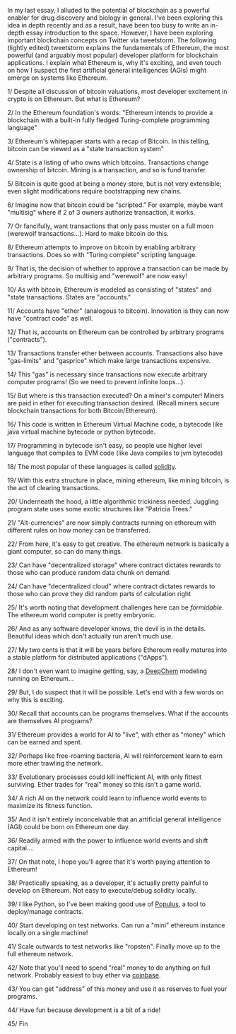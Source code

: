 In my last essay, I alluded to the potential of blockchain as a powerful enabler for drug discovery and biology in general.
I've been exploring this idea in depth recently and as a result, have been too busy to write an in-depth essay introduction 
to the space. However, I have been exploring important blockchain concepts on Twitter via tweetstorm. The following
(lightly edited) tweetstorm explains the fundamentals of Ethereum, the most powerful (and arguably most popular) developer
platform for blockchain applications. I explain what Ethereum is, why it's exciting, and even touch on how I suspect the
first artificial general intelligences (AGIs) might emerge on systems like Ethereum.

1/ Despite all discussion of bitcoin valuations, most developer excitement in crypto is on Ethereum. But what is Ethereum?

2/ In the Ethereum foundation's words: "Ethereum intends to provide a blockchain with a built-in fully fledged Turing-complete programming language"

3/ Ethereum's whitepaper starts with a recap of Bitcoin. In this telling, bitcoin can be viewed as a "state transaction system"

4/ State is a listing of who owns which bitcoins. Transactions change ownership of bitcoin. Mining is a transaction, and so is fund transfer.

5/ Bitcoin is quite good at being a money store, but is not very extensible; even slight modifications require bootstrapping new chains.

6/ Imagine now that bitcoin could be "scripted." For example, maybe want "multisig" where if 2 of 3 owners authorize transaction, it works.

7/ Or fancifully, want transactions that only pass muster on a full moon (werewolf transactions...). Hard to make bitcoin do this.

8/ Ethereum attempts to improve on bitcoin by enabling arbitrary transactions. Does so with "Turing complete" scripting language.

9/ That is, the decision of whether to approve a transaction can be made by arbitrary programs. So multisig and "werewolf" are now easy!

10/ As with bitcoin, Ethereum is modeled as consisting of "states" and "state transactions. States are "accounts."

11/ Accounts have "ether" (analogous to bitcoin). Innovation is they can now have "contract code" as well.

12/ That is, accounts on Ethereum can be controlled by arbitrary programs ("contracts").

13/ Transactions transfer ether between accounts. Transactions also have "gas-limits" and "gasprice" which make large transactions expensive.

14/ This "gas" is necessary since transactions now execute arbitrary computer programs! (So we need to prevent infinite loops...).

15/ But where is this transaction executed? On a miner's computer! Miners are paid in ether for executing transaction desired. (Recall miners secure blockchain transactions for both Bitcoin/Ethereum).

16/ This code is written in Ethereum Virtual Machine code, a bytecode like java virtual machine bytecode or python bytecode.

17/ Programming in bytecode isn't easy, so people use higher level language that compiles to EVM code (like Java compiles to jvm bytecode)

18/ The most popular of these languages is called [solidity](https://github.com/ethereum/solidity).

19/ With this extra structure in place, mining ethereum, like mining bitcoin, is the act of clearing transactions.

20/ Underneath the hood, a little algorithmic trickiness needed. Juggling program state uses some exotic structures like "Patricia Trees."

21/ "Alt-currencies" are now simply contracts running on ethereum with different rules on how money can be transferred.

22/ From here, it's easy to get creative. The ethereum network is basically a giant computer, so can do many things.

23/ Can have "decentralized storage" where contract dictates rewards to those who can produce random data chunk on demand.

24/ Can have "decentralized cloud" where contract dictates rewards to those who can prove they did random parts of calculation right

25/ It's worth noting that development challenges here can be *formidable*. The ethereum world computer is pretty embryonic.

26/ And as any software developer knows, the devil is in the details. Beautiful ideas which don't actually run aren't much use.

27/ My two cents is that it will be years before Ethereum really matures into a stable platform for distributed applications ("dApps").

28/ I don't even want to imagine getting, say, a [DeepChem](https://deepchem.io) modeling running on Ethereum...

29/ But, I do suspect that it will be possible. Let's end with a few words on why this is exciting.

30/ Recall that accounts can be programs themselves. What if the accounts are themselves AI programs?

31/ Ethereum provides a world for AI to "live", with ether as "money" which can be earned and spent.

32/ Perhaps like free-roaming bacteria, AI will reinforcement learn to earn more ether trawling the network.

33/ Evolutionary processes could kill inefficient AI, with only fittest surviving. Ether trades for "real" money so this isn't a game world.

34/ A rich AI on the network could learn to influence world events to maximize its fitness function.

35/ And it isn't entirely inconceivable that an artificial general intelligence (AGI) could be born on Ethereum one day.

36/ Readily armed with the power to influence world events and shift capital....

37/ On that note, I hope you'll agree that it's worth paying attention to Ethereum!

38/ Practically speaking, as a developer, it's actually pretty painful to develop on Ethereum. Not easy to execute/debug solidity locally.

39/ I like Python, so I've been making good use of [Populus](https://github.com/pipermerriam/populus), a tool to deploy/manage contracts.

40/ Start developing on test networks. Can run a "mini" ethereum instance locally on a single machine!

41/ Scale outwards to test networks like "ropsten". Finally move up to the full ethereum network.

42/ Note that you'll need to spend "real" money to do anything on full network. Probably easiest to buy ether via [coinbase](https://www.coinbase.com/).

43/ You can get "address" of this money and use it as reserves to fuel your programs.

44/ Have fun because development is a bit of a ride!

45/ Fin
